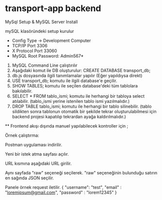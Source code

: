 # transport-app backend
MySql Setup & MySQL Server Install

mySQL klasöründeki setup kurulur
- Config Type -> Development Computer
- TCP/IP Port 3306
- X Protocol Port 33060
- MySQL Root Password: Admin567*

1) MySQL Command Line çalıştırılır
2) Aşağıdaki komut ile DB oluşturulur:
   CREATE DATABASE transport_db;
3) db.js dosyasında ilgili tanımlamalar yapılır (Eğer yapıldıysa direkt)
4) USE transport_db; komutu ile ilgili database'e geçilir. 
5) SHOW TABLES; komutu ile seçilen database'deki tüm tablolara bakılabilir. 
6) SELECT * FROM tablo_ismi; komutu ile herhangi bir tabloya select atılabilir. (tablo_ismi yerine  istenilen tablo ismi yazılmalıdır.)
7) DROP TABLE tablo_ismi; komutu ile herhangi bir tablo silinebilir. (tablo sildikten sonra tablonun otomatik bir şekilde tekrar oluşturulabilmesi için  backend projesi kapatılıp tekrardan ayağa kaldırılmalıdır.)

** Frontend akışı dışında manuel yapılabilecek kontroller için ;

Örnek çalıştırma:

Postman uygulaması indirilir.

Yeni bir istek atma sayfası açılır.

URL kısmına aşağıdaki URL girilir.

Aynı sayfada "raw" seçeneği seçilerek. "raw" seçeneğinin bulunduğu satırın en sağında JSON seçilir. 

Panele örnek request iletilir.
{
    "username": "test",
    "email" : "loremipsum@gmail.com",
    "password" : "lorem12345"
}

